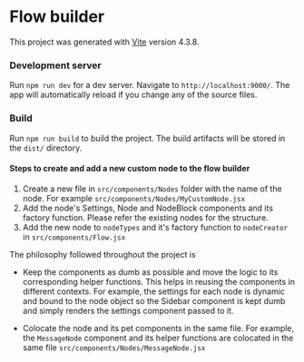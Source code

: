 <!-- @format -->

# Flow builder

This project was generated with [Vite](https://vitejs.dev/) version 4.3.8.

### Development server

Run `npm run dev` for a dev server. Navigate to `http://localhost:9000/`. The app will automatically reload if you change any of the source files.

### Build

Run `npm run build` to build the project. The build artifacts will be stored in the `dist/` directory.

#### Steps to create and add a new custom node to the flow builder

1. Create a new file in `src/components/Nodes` folder with the name of the node. For example `src/components/Nodes/MyCustomNode.jsx`
2. Add the node's Settings, Node and NodeBlock components and its factory function. Please refer the existing nodes for the structure.
3. Add the new node to `nodeTypes` and it's factory function to `nodeCreator` in `src/components/Flow.jsx`

The philosophy followed throughout the project is

- Keep the components as dumb as possible and move the logic to its corresponding helper functions. This helps in reusing the components in different contexts. For example, the settings for each node is dynamic and bound to the node object so the Sidebar component is kept dumb and simply renders the settings component passed to it.

- Colocate the node and its pet components in the same file. For example, the `MessageNode` component and its helper functions are colocated in the same file `src/components/Nodes/MessageNode.jsx`
